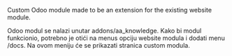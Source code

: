 Custom Odoo module made to be an extension for the existing website module.

Odoo modul se nalazi unutar addons/aa_knowledge. Kako bi modul funkcionio, potrebno je otići
na menus opciju website modula i dodati menu /docs. Na ovom meniju će se prikazati stranica custom modula.